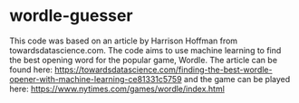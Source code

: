 # wordle-guesser
This code was based on an article by Harrison Hoffman from towardsdatascience.com. The code aims to use machine learning to find the best opening word for the popular game, Wordle. 
The article can be found here: https://towardsdatascience.com/finding-the-best-wordle-opener-with-machine-learning-ce81331c5759
and the game can be played here: https://www.nytimes.com/games/wordle/index.html
